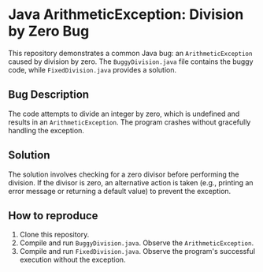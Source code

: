 # Java ArithmeticException: Division by Zero Bug

This repository demonstrates a common Java bug: an `ArithmeticException` caused by division by zero. The `BuggyDivision.java` file contains the buggy code, while `FixedDivision.java` provides a solution.

## Bug Description

The code attempts to divide an integer by zero, which is undefined and results in an `ArithmeticException`.  The program crashes without gracefully handling the exception.

## Solution

The solution involves checking for a zero divisor before performing the division. If the divisor is zero, an alternative action is taken (e.g., printing an error message or returning a default value) to prevent the exception.

## How to reproduce

1. Clone this repository.
2. Compile and run `BuggyDivision.java`.  Observe the `ArithmeticException`.
3. Compile and run `FixedDivision.java`.  Observe the program's successful execution without the exception.